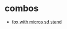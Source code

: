 # combos

* [fox with micros sd stand](https://drive.google.com/drive/folders/1_VRVyRglavsCJHS49RvjFfHZ68z6KB4_?usp=drive_link)
